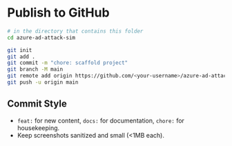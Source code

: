 # Publish to GitHub

```bash
# in the directory that contains this folder
cd azure-ad-attack-sim

git init
git add .
git commit -m "chore: scaffold project"
git branch -M main
git remote add origin https://github.com/<your-username>/azure-ad-attack-sim.git
git push -u origin main
```

## Commit Style
- `feat:` for new content, `docs:` for documentation, `chore:` for housekeeping.
- Keep screenshots sanitized and small (<1MB each).
